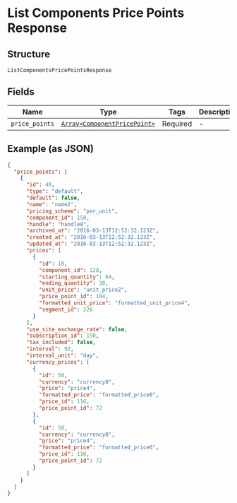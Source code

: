 
# List Components Price Points Response

## Structure

`ListComponentsPricePointsResponse`

## Fields

| Name | Type | Tags | Description |
|  --- | --- | --- | --- |
| `price_points` | [`Array<ComponentPricePoint>`](../../doc/models/component-price-point.md) | Required | - |

## Example (as JSON)

```json
{
  "price_points": [
    {
      "id": 40,
      "type": "default",
      "default": false,
      "name": "name2",
      "pricing_scheme": "per_unit",
      "component_id": 150,
      "handle": "handle8",
      "archived_at": "2016-03-13T12:52:32.123Z",
      "created_at": "2016-03-13T12:52:32.123Z",
      "updated_at": "2016-03-13T12:52:32.123Z",
      "prices": [
        {
          "id": 18,
          "component_id": 128,
          "starting_quantity": 64,
          "ending_quantity": 38,
          "unit_price": "unit_price2",
          "price_point_id": 104,
          "formatted_unit_price": "formatted_unit_price4",
          "segment_id": 226
        }
      ],
      "use_site_exchange_rate": false,
      "subscription_id": 150,
      "tax_included": false,
      "interval": 92,
      "interval_unit": "day",
      "currency_prices": [
        {
          "id": 50,
          "currency": "currency8",
          "price": "price4",
          "formatted_price": "formatted_price6",
          "price_id": 116,
          "price_point_id": 72
        },
        {
          "id": 50,
          "currency": "currency8",
          "price": "price4",
          "formatted_price": "formatted_price6",
          "price_id": 116,
          "price_point_id": 72
        }
      ]
    }
  ]
}
```

